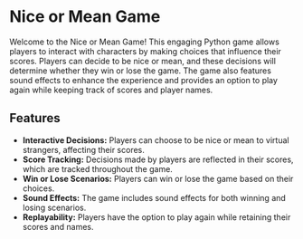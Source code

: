 # Nice or Mean Game

Welcome to the Nice or Mean Game! This engaging Python game allows players to interact with characters by making choices that influence their scores. Players can decide to be nice or mean, and these decisions will determine whether they win or lose the game. The game also features sound effects to enhance the experience and provides an option to play again while keeping track of scores and player names.

## Features

- **Interactive Decisions:** Players can choose to be nice or mean to virtual strangers, affecting their scores.
- **Score Tracking:** Decisions made by players are reflected in their scores, which are tracked throughout the game.
- **Win or Lose Scenarios:** Players can win or lose the game based on their choices.
- **Sound Effects:** The game includes sound effects for both winning and losing scenarios.
- **Replayability:** Players have the option to play again while retaining their scores and names.
